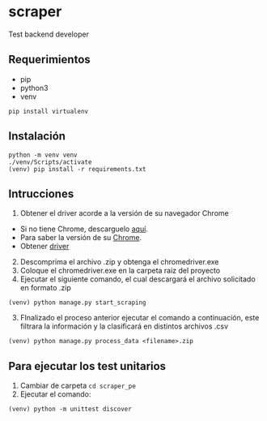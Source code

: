 # scraper
Test backend developer

## Requerimientos
- pip
- python3
- venv

```
pip install virtualenv
```

## Instalación
```
python -m venv venv
./venv/Scripts/activate
(venv) pip install -r requirements.txt
```

## Intrucciones
1. Obtener el driver acorde a la versión de su navegador Chrome
- Si no tiene Chrome, descarguelo [aquí](https://www.google.com/intl/es/chrome/?brand=UUXU&gclsrc=ds&gclsrc=ds).
- Para saber la versión de su [Chrome](https://es.digitaltrends.com/computadoras/conocer-version-navegador/).
- Obtener [driver](https://chromedriver.chromium.org/downloads)
2. Descomprima el archivo .zip y obtenga el chromedriver.exe
3. Coloque el chromedriver.exe en la carpeta raiz del proyecto 
4. Ejecutar el siguiente comando, el cual descargará el archivo solicitado en formato .zip
```
(venv) python manage.py start_scraping
```
3. FInalizado el proceso anterior ejecutar el comando a continuación, este filtrara la información y la clasificará en distintos archivos .csv
```
(venv) python manage.py process_data <filename>.zip
```

## Para ejecutar los test unitarios
1. Cambiar de carpeta ```cd scraper_pe```
2. Ejecutar el comando:
```
(venv) python -m unittest discover
```
